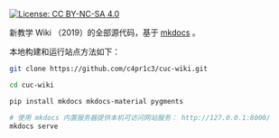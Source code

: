 [![License: CC BY-NC-SA 4.0](https://img.shields.io/badge/License-CC%20BY--NC--SA%204.0-lightgrey.svg)](https://creativecommons.org/licenses/by-nc-sa/4.0/)

新教学 Wiki （2019）的全部源代码，基于 [mkdocs](http://www.mkdocs.org/) 。

本地构建和运行站点方法如下：

```bash
git clone https://github.com/c4pr1c3/cuc-wiki.git

cd cuc-wiki 

pip install mkdocs mkdocs-material pygments

# 使用 mkdocs 内置服务器提供本机可访问网站服务： http://127.0.0.1:8000/
mkdocs serve

```

